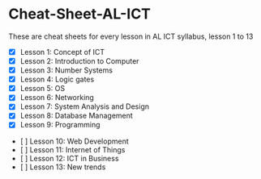 # Cheat-Sheet-AL-ICT
These are cheat sheets for every lesson in AL ICT syllabus, lesson 1 to 13

* [x] Lesson 1: Concept of ICT
* [x] Lesson 2: Introduction to Computer
* [x] Lesson 3: Number Systems
* [x] Lesson 4: Logic gates
* [x] Lesson 5: OS
* [x] Lesson 6: Networking
* [x] Lesson 7: System Analysis and Design
* [x] Lesson 8: Database Management
* [x] Lesson 9: Programming
* \[ \] Lesson 10: Web Development 
* \[ \] Lesson 11: Internet of Things
* \[ \] Lesson 12: ICT in Business
* \[ \] Lesson 13: New trends
